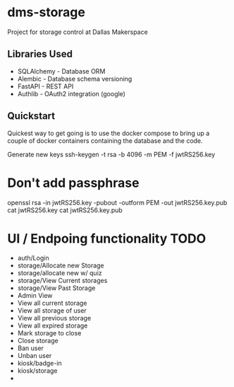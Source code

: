 # dms-storage
Project for storage control at Dallas Makerspace

## Libraries Used
- SQLAlchemy - Database ORM
- Alembic - Database schema versioning
- FastAPI - REST API
- Authlib - OAuth2 integration (google)
  
## Quickstart
Quickest way to get going is to use the docker compose to bring up a couple of docker containers containing the database and the code. 



Generate new keys
ssh-keygen -t rsa -b 4096 -m PEM -f jwtRS256.key
# Don't add passphrase
openssl rsa -in jwtRS256.key -pubout -outform PEM -out jwtRS256.key.pub
cat jwtRS256.key
cat jwtRS256.key.pub


# UI / Endpoing functionality TODO
- auth/Login
- storage/Allocate new Storage
- storage/allocate new w/ quiz
- storage/View Current storages
- storage/View Past Storage 
- Admin View
- View all current storage
- View all storage of user
- View all previous storage
- View all expired storage
- Mark storage to close
- Close storage
- Ban user
- Unban user
- kiosk/badge-in
- kiosk/storage
- 